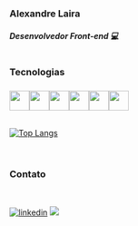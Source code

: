 ### Alexandre Laira
##### Desenvolvedor Front-end 💻
#

### Tecnologias
###

<div style='display: flex'>
<img src="https://cdn.jsdelivr.net/gh/devicons/devicon/icons/html5/html5-original.svg" width='35px' />
<img src="https://cdn.jsdelivr.net/gh/devicons/devicon/icons/css3/css3-original.svg" width='35px'/>
<img src="https://cdn.jsdelivr.net/gh/devicons/devicon/icons/javascript/javascript-original.svg" width='35px'/>
<img src="https://cdn.jsdelivr.net/gh/devicons/devicon/icons/python/python-original.svg" width='35px'/>
<img src="https://cdn.jsdelivr.net/gh/devicons/devicon/icons/vuejs/vuejs-original.svg" width='35px'/>
<img src="https://cdn.jsdelivr.net/gh/devicons/devicon/icons/sass/sass-original.svg" width='35px'/>
 </div>      
<br>

[![Top Langs](https://github-readme-stats.vercel.app/api/top-langs/?username=alexandrelaira&hide=hack,php&theme=onedark&layout=compact)](https://github.com/alexandrelaira/github-readme-stats)

<br>

### Contato
<br>

[![linkedin](https://img.shields.io/badge/LinkedIn-0077B5?style=for-the-badge&logo=linkedin&logoColor=white
)](https://www.linkedin.com/in/alexandrelaira/)
<a href = "mailto:contato@alexandrelaira "><img src="https://img.shields.io/badge/Gmail-D14836?style=for-the-badge&logo=gmail&logoColor=white" target="_blank"></a>

